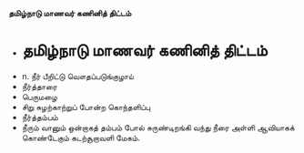 **தமிழ்நாடு மாணவர் கணினித் திட்டம்**
- # தமிழ்நாடு மாணவர் கணினித் திட்டம்
- n. நீர் பீறிட்டு வௌதப்படுங்குழாய்
- நீர்த்தாரை
- பெருமழை
-  சிறு சுழற்காற்றுப் போன்ற கொந்தளிப்பு
- நீர்த்தம்பம்
-   நீரும் வானும் ஒன்றாகத் தம்பம் போல்  சுருண்டிறங்கி வந்து நீரை  அள்ளி ஆவியாகக் கொண்டேகும் கடற்சூறாவளி மேகம்.

